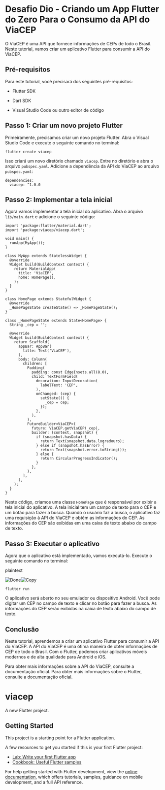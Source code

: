 # **Desafio Dio - Criando um App Flutter do Zero Para o Consumo da API do ViaCEP**



O ViaCEP é uma API que fornece informações de CEPs de todo o Brasil. Neste tutorial, vamos criar um aplicativo Flutter para consumir a API do ViaCEP.



## Pré-requisitos

Para este tutorial, você precisará dos seguintes pré-requisitos:

- Flutter SDK

- Dart SDK

- Visual Studio Code ou outro editor de código

  

## Passo 1: Criar um novo projeto Flutter

Primeiramente, precisamos criar um novo projeto Flutter. Abra o Visual Studio Code e execute o seguinte comando no terminal:

```plaintext
flutter create viacep
```

Isso criará um novo diretório chamado `viacep`. Entre no diretório e abra o arquivo `pubspec.yaml`. Adicione a dependência da API do ViaCEP ao arquivo `pubspec.yaml`:

```plaintext
dependencies:
  viacep: ^1.0.0
```



## Passo 2: Implementar a tela inicial

Agora vamos implementar a tela inicial do aplicativo. Abra o arquivo `lib/main.dart` e adicione o seguinte código:

```plaintext
import 'package:flutter/material.dart';
import 'package:viacep/viacep.dart';

void main() {
  runApp(MyApp());
}

class MyApp extends StatelessWidget {
  @override
  Widget build(BuildContext context) {
    return MaterialApp(
      title: 'ViaCEP',
      home: HomePage(),
    );
  }
}

class HomePage extends StatefulWidget {
  @override
  _HomePageState createState() => _HomePageState();
}

class _HomePageState extends State<HomePage> {
  String _cep = '';

  @override
  Widget build(BuildContext context) {
    return Scaffold(
      appBar: AppBar(
        title: Text('ViaCEP'),
      ),
      body: Column(
        children: [
          Padding(
            padding: const EdgeInsets.all(8.0),
            child: TextFormField(
              decoration: InputDecoration(
                labelText: 'CEP',
              ),
              onChanged: (cep) {
                setState(() {
                  _cep = cep;
                });
              },
            ),
          ),
          FutureBuilder<ViaCEP>(
            future: ViaCEP.getViaCEP(_cep),
            builder: (context, snapshot) {
              if (snapshot.hasData) {
                return Text(snapshot.data.logradouro);
              } else if (snapshot.hasError) {
                return Text(snapshot.error.toString());
              } else {
                return CircularProgressIndicator();
              }
            },
          ),
        ],
      ),
    );
  }
}
```

Neste código, criamos uma classe `HomePage` que é responsável por exibir a tela inicial do aplicativo. A tela inicial tem um campo de texto para o CEP e um botão para fazer a busca. Quando o usuário faz a busca, o aplicativo faz uma requisição à API do ViaCEP e obtém as informações do CEP. As informações do CEP são exibidas em uma caixa de texto abaixo do campo de texto.

## Passo 3: Executar o aplicativo

Agora que o aplicativo está implementado, vamos executá-lo. Execute o seguinte comando no terminal:

plaintext

![Done](chrome-extension://igpdmclhhlcpoindmhkhillbfhdgoegm/b3baca6de20012788f7d.svg)![Copy](chrome-extension://igpdmclhhlcpoindmhkhillbfhdgoegm/7120b68615ebe4b28075.svg)

```plaintext
flutter run
```

O aplicativo será aberto no seu emulador ou dispositivo Android. Você pode digitar um CEP no campo de texto e clicar no botão para fazer a busca. As informações do CEP serão exibidas na caixa de texto abaixo do campo de texto.

## Conclusão

Neste tutorial, aprendemos a criar um aplicativo Flutter para consumir a API do ViaCEP. A API do ViaCEP é uma ótima maneira de obter informações de CEP de todo o Brasil. Com o Flutter, podemos criar aplicativos móveis modernos e de alta qualidade para Android e iOS.

Para obter mais informações sobre a API do ViaCEP, consulte a documentação oficial. Para obter mais informações sobre o Flutter, consulte a documentação oficial.







# viacep

A new Flutter project.

## Getting Started

This project is a starting point for a Flutter application.

A few resources to get you started if this is your first Flutter project:

- [Lab: Write your first Flutter app](https://docs.flutter.dev/get-started/codelab)
- [Cookbook: Useful Flutter samples](https://docs.flutter.dev/cookbook)

For help getting started with Flutter development, view the
[online documentation](https://docs.flutter.dev/), which offers tutorials,
samples, guidance on mobile development, and a full API reference.
